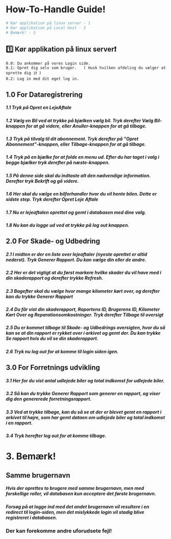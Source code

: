 # How-To-Handle Guide!

```bash
# Kør applikation på linux server - 1
# Kør applikation på Local Host - 2
# Bemærk! - 3
```

## 1️⃣ Kør applikation på linux server❗
```
0.0: Du ankommer på vores Login side.
0.1: Opret dig selv som bruger.   ( Husk hvilken afdeling du vælger at oprette dig i❗ )
0.2: Log in med dit eget log in.
  ```

  ##  1.0 For Dataregistrering
##### 1.1 Tryk på *Opret en LejeAftale*
##### 1.2 Vælg en Bil ved at trykke på bjælken *vælg bil*. Tryk derefter Vælg Bil-knappen for at gå videre, eller Anuller-knappen for at gå tilbage.
##### 1.3 Tryk på tilvalg til dit abonnement. Tryk derefter på "Opret Abonnement"-knappen, eller Tilbage-knappen for at gå tilbage.
##### 1.4 Tryk på en bjælke for at folde en menu ud. Efter du har taget i valg i begge bjælker tryk derefter på næste-knappen.
##### 1.5 På denne side skal du indtaste alt den nødvendige information. Derefter tryk Bekrlft og gå videre.
##### 1.6 Her skal du vælge en bilforhandler hvor du vil hente bilen. Dette er sidste step. Tryk derefter Opret Leje Aftale
##### 1.7 Nu er lejeaftalen oprettet og gemt i databasen med dine valg.
##### 1.8 Nu kan du logge ud ved at trykke på *log out* knappen.
  ##  2.0 For Skade- og Udbedring
##### 2.1 I midten er der en liste over lejeaftaler (nyeste oprettet er altid nederst). Tryk *Generer Rapport*. Du kan vælge din eller de andre.
##### 2.2 Her er det vigtigt at du først markere hvilke skader du vil have med i din skaderapport og derefter trykke *Refresh.* 
##### 2.3 Bagefter skal du vælge hvor mange kilometer kørt over, og derefter kan du trykke *Generer Rapport*
##### 2.4 Du får vist din skaderapport, Raportens ID, Brugerens ID, Kilometer Kørt Over og Reparationsomkostninger. Tryk derefter *Tilbage til oversigt*
##### 2.5 Du er kommet tilbage til Skade- og Udbedrings oversigten, hvor du så kan se at din rapport er rykket over i arkivet og gemt der. Du kan trykke *Se rapport* hvis du vil se din skaderapport.
##### 2.6 Tryk nu *log out* for at komme til login siden igen.
   ## 3.0 For Forretnings udvikling
##### 3.1 Her for du vist antal udlejede biler og total indkomst for udlejede biler.
##### 3.2 Så kan du trykke *Generer Rapport* som generer en rapport, og viser dig den genererede forretningsrapport.
##### 3.3 Ved at trykke *tilbage*, kan du så se at der er blevet gemt en rapport i arkivet til højre, som har gemt dataen om udlejede biler og total indkomst i en rapport.
##### 3.4 Tryk herefter *log out* for at komme tilbage.





# 3. Bemærk!

## Samme brugernavn

  ##### Hvis der oprettes to brugere med samme brugernavn, men med forskellige roller, vil databasen kun acceptere det første brugernavn. 

  ##### Forsøg på at logge ind med det andet brugernavn vil resultere i en redirect til login-siden, men det mislykkede login vil stadig blive registreret i databasen.
  
### Der kan forekomme andre uforudsete fejl!
